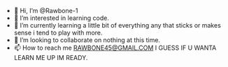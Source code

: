 - 👋 Hi, I’m @Rawbone-1
- 👀 I’m interested in learning code.
- 🌱 I’m currently learning a little bit of everything any that sticks or makes sense i tend to play with more.
- 💞️ I’m looking to collaborate on nothing at this time.
- 📫 How to reach me RAWBONE45@GMAIL.COM I GUESS IF U WANTA LEARN ME UP IM READY.

<!---
Rawbone-1/Rawbone-1 is a ✨ special ✨ repository because its `README.md` (this file) appears on your GitHub profile.
You can click the Preview link to take a look at your changes.
--->

